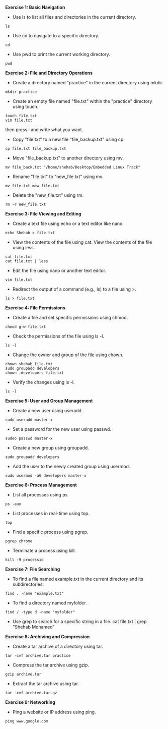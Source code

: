 **Exercise 1: Basic Navigation**
+ Use ls to list all files and directories in the current directory.
```
ls
```

+ Use cd to navigate to a specific directory.
```
cd
```

+ Use pwd to print the current working directory.
```
pwd
```

**Exercise 2: File and Directory Operations**
+ Create a directory named "practice" in the current directory using mkdir.
```
mkdir practice
```

+ Create an empty file named "file.txt" within the "practice" directory using touch.
```
touch file.txt
vim file.txt
```
then press i and write what you want.

+ Copy "file.txt" to a new file "file_backup.txt" using cp.
```
cp file.txt file_backup.txt
```

+ Move "file_backup.txt" to another directory using mv.
```
mv file_back.txt "/home/shehab/Desktop/Embedded Linux Track"
```

+ Rename "file.txt" to "new_file.txt" using mv.
```
mv file.txt mew_file.txt
```

+ Delete the "new_file.txt" using rm.
```
rm -r new_file.txt
```

**Exercise 3: File Viewing and Editing**
+ Create a text file using echo or a text editor like nano.
```
echo Shehab > file.txt
```

+ View the contents of the file using cat. View the contents of the file using less.
```
cat file.txt
cat file.txt | less
```

+ Edit the file using nano or another text editor.
```
vim file.txt
```

+ Redirect the output of a command (e.g., ls) to a file using >.
```
ls > file.txt
```

**Exercise 4: File Permissions**
+ Create a file and set specific permissions using chmod.
```
chmod g-w file.txt
```
 
+ Check the permissions of the file using ls -l.
```
ls -l
```

+ Change the owner and group of the file using chown.
```
chown shehab file.txt
sudo groupadd developers
chown :developers file.txt
```

+ Verify the changes using ls -l.
```
ls -l
```

**Exercise 5: User and Group Management**
+ Create a new user using useradd.
```
sudo useradd master-x
```

+ Set a password for the new user using passwd.
```
sudeo passwd master-x
```

+ Create a new group using groupadd.
```
sudo groupadd developers
```

+ Add the user to the newly created group using usermod.
```
sudo usermod -aG developers master-x
```

**Exercise 6: Process Management**
+ List all processes using ps.
```
ps -aux
```

+ List processes in real-time using top.
```
top
```
  
+ Find a specific process using pgrep.
```
pgrep chrome
```
  
+ Terminate a process using kill.
```
kill -9 processid
```

**Exercise 7: File Searching**
+ To find a file named example.txt in the current directory and its subdirectories:
```
find . -name "example.txt"
```

+ To find a directory named myfolder.
```
find / -type d -name "myfolder"
```

+ Use grep to search for a specific string in a file.
cat file.txt | grep "Shehab Mohamed"


**Exercise 8: Archiving and Compression**
+ Create a tar archive of a directory using tar.
```
tar -cvf archive.tar practice
```

+ Compress the tar archive using gzip.
```
gzip archive.tar
```

+ Extract the tar archive using tar.
```
tar -xvf archive.tar.gz
```

**Exercise 9: Networking**
+ Ping a website or IP address using ping.
```
ping www.google.com
```



